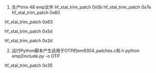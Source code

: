 
1. 生产trim 48 emp文件
hf_xtal_trim_patch 0x5b
hf_xtal_trim_patch 0x7e
hf_xtal_trim_patch 0x60

hf_xtal_trim_patch 0x63

hf_xtal_trim_patch 0x5d


hf_xtal_trim_patch 0x2d

2. 运行Python脚本产生适用于OTP的em9304_patches.c和.h
python emp2include.py -o OTP

hf_xtal_trim_patch 0x35